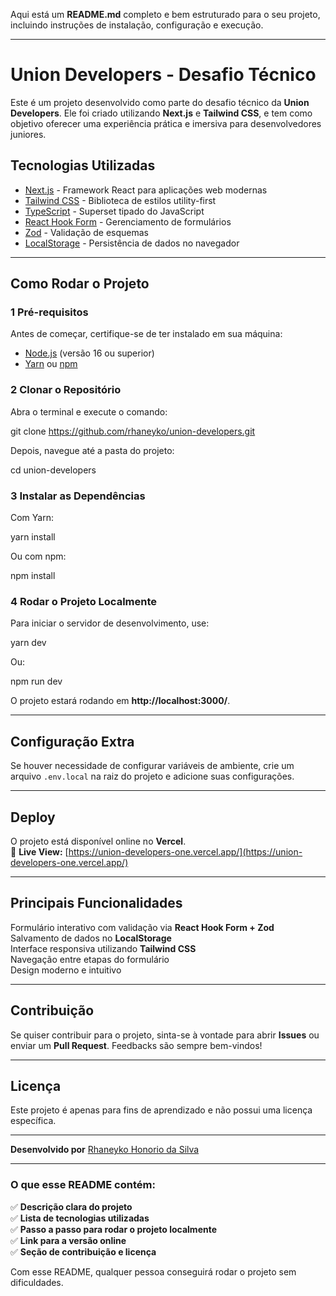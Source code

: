 Aqui está um **README.md** completo e bem estruturado para o seu projeto, incluindo instruções de instalação, configuração e execução.  

---


# Union Developers - Desafio Técnico 

Este é um projeto desenvolvido como parte do desafio técnico da **Union Developers**. Ele foi criado utilizando **Next.js** e **Tailwind CSS**, e tem como objetivo oferecer uma experiência prática e imersiva para desenvolvedores juniores.

## Tecnologias Utilizadas

- [Next.js](https://nextjs.org/) - Framework React para aplicações web modernas
- [Tailwind CSS](https://tailwindcss.com/) - Biblioteca de estilos utility-first
- [TypeScript](https://www.typescriptlang.org/) - Superset tipado do JavaScript
- [React Hook Form](https://react-hook-form.com/) - Gerenciamento de formulários
- [Zod](https://zod.dev/) - Validação de esquemas
- [LocalStorage](https://developer.mozilla.org/en-US/docs/Web/API/Window/localStorage) - Persistência de dados no navegador

---

##  Como Rodar o Projeto

### 1️ Pré-requisitos

Antes de começar, certifique-se de ter instalado em sua máquina:

- [Node.js](https://nodejs.org/en/) (versão 16 ou superior)
- [Yarn](https://yarnpkg.com/) ou [npm](https://www.npmjs.com/)

### 2️ Clonar o Repositório

Abra o terminal e execute o comando:

git clone https://github.com/rhaneyko/union-developers.git

Depois, navegue até a pasta do projeto:

cd union-developers

### 3️ Instalar as Dependências

Com Yarn:

yarn install

Ou com npm:

npm install

### 4️ Rodar o Projeto Localmente

Para iniciar o servidor de desenvolvimento, use:

yarn dev

Ou:

npm run dev

O projeto estará rodando em **http://localhost:3000/**.

---

## Configuração Extra

Se houver necessidade de configurar variáveis de ambiente, crie um arquivo `.env.local` na raiz do projeto e adicione suas configurações.

---

## Deploy

O projeto está disponível online no **Vercel**.  
🔗 **Live View:** [https://union-developers-one.vercel.app/](https://union-developers-one.vercel.app/)

---

## Principais Funcionalidades

 Formulário interativo com validação via **React Hook Form + Zod**  
 Salvamento de dados no **LocalStorage**  
 Interface responsiva utilizando **Tailwind CSS**  
 Navegação entre etapas do formulário  
 Design moderno e intuitivo  

---

## Contribuição

Se quiser contribuir para o projeto, sinta-se à vontade para abrir **Issues** ou enviar um **Pull Request**. Feedbacks são sempre bem-vindos! 

---

## Licença

Este projeto é apenas para fins de aprendizado e não possui uma licença específica.

---

 **Desenvolvido por** [Rhaneyko Honorio da Silva](https://github.com/rhaneyko)  

---

### O que esse README contém:
✅ **Descrição clara do projeto**  
✅ **Lista de tecnologias utilizadas**  
✅ **Passo a passo para rodar o projeto localmente**  
✅ **Link para a versão online**  
✅ **Seção de contribuição e licença**  

Com esse README, qualquer pessoa conseguirá rodar o projeto sem dificuldades.